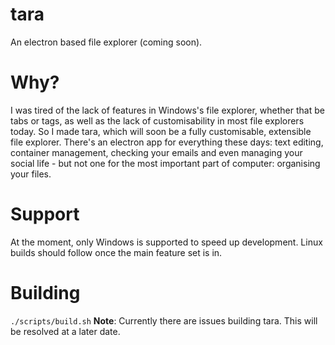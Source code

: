 # tara
An electron based file explorer (coming soon).

# Why?
I was tired of the lack of features in Windows's file explorer, whether that be tabs or tags, as well as the lack of customisability in most file explorers today. So I made tara, which will soon be a fully customisable, extensible file explorer.  There's an electron app for everything these days: text editing, container management, checking your emails and even managing your social life - but not one for the most important part of computer: organising your files.

# Support
At the moment, only Windows is supported to speed up development.  Linux builds should follow once the main feature set is in.

# Building
`./scripts/build.sh`
**Note**: Currently there are issues building tara.  This will be resolved at a later date.
